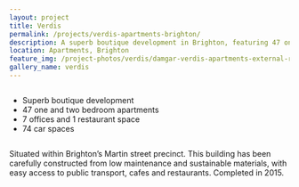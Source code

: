 ```yaml
---
layout: project
title: Verdis
permalink: /projects/verdis-apartments-brighton/
description: A superb boutique development in Brighton, featuring 47 one and two bedroom apartments, 7 offices and 1 restaurant space.
location: Apartments, Brighton
feature_img: /project-photos/verdis/damgar-verdis-apartments-external-render-asling-st.jpg
gallery_name: verdis
---
```


<div class="row project-detail-content">
  <div class="small-11 medium-10 medium-offset-1 columns">
    <div class="row">
      <div class="medium-5 columns">
        <div class="column">
          <ul class="project-detail-key-points">
            <li>Superb boutique development</li>
            <li>47 one and two bedroom apartments</li>
            <li>7 offices and 1 restaurant space</li>
            <li>74 car spaces</li>
          </ul>
        </div>
      </div>
      <div class="medium-5 columns float-left">
        <div class="column">
          <p>Situated within Brighton’s Martin street precinct. This building has been carefully constructed from low maintenance and sustainable materials, with easy access to  public transport, cafes and restaurants. Completed in 2015.</p>
        </div>
      </div>
    </div>
  </div>
</div>
